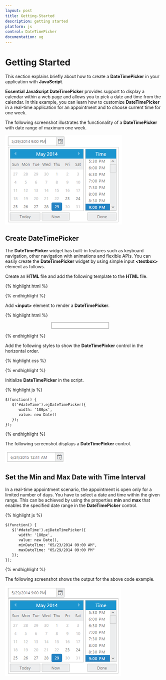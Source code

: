 ```yaml
---
layout: post
title: Getting-Started
description: getting started
platform: js
control: DateTimePicker
documentation: ug
---
```


# Getting Started

This section explains briefly about how to create a **DateTimePicker** in your application with **JavaScript**.

**Essential JavaScript DateTimePicker** provides support to display a calendar within a web page and allows you to pick a date and time from the calendar. In this example, you can learn how to customize **DateTimePicker** in a real-time application for an appointment and to choose current time for one week. 

The following screenshot illustrates the functionality of a **DateTimePicker** with date range of maximum one week.



![](/js/DateTimePicker/Getting-Started_images/Getting-Started_img1.png)

## Create DateTimePicker 

The **DateTimePicker** widget has built-in features such as keyboard navigation, other navigation with animations and flexible APIs. You can easily create the **DateTimePicker** widget by using simple input **&lt;textbox&gt;** element as follows.

Create an **HTML** file and add the following template to the **HTML** file.



{% highlight html %}

<!DOCTYPE html>
<html>
   <head>
      <meta name="viewport" content="width=device-width, initial-scale=1.0" charset="utf-8" />
      <!-- Style sheet for default theme (flat azure) -->
      <link href="http://cdn.syncfusion.com/{{ site.releaseversion }}/js/web/flat-azure/ej.web.all.min.css" rel="stylesheet" />
      <!--Scripts-->
      <script src="http://cdn.syncfusion.com/js/assets/external/jquery-1.10.2.min.js"> </script>
      <script src="http://cdn.syncfusion.com/js/assets/external/jquery.globalize.min.js"> </script>
      <script src="http://cdn.syncfusion.com/js/assets/external/jquery.easing.1.3.min.js"> </script>
      <script src="http://cdn.syncfusion.com/{{ site.releaseversion }}/js/web/ej.web.all.min.js"></script>
      <!--Add custom scripts here -->
   </head>
   <body>
      <!-- add DateTimePicker element here -->
   </body>
</html>

{% endhighlight %}



Add **&lt;input&gt;** element to render a **DateTimePicker**.



{% highlight html %}

<div class="content-container-fluid">
   <div class="row">
      <div class="cols-sample-area">
         <div class="frame">
            <div class="control">
               <input type="text" id="dateTime" />
            </div>
         </div>
      </div>
   </div>
</div>

{% endhighlight %}



Add the following styles to show the **DateTimePicker** control in the horizontal order.



{% highlight css %}

<style type="text/css" class="cssStyles">
   .control {
         margin: 0 auto;
         width: 210px;
   }
</style>

{% endhighlight %}



Initialize **DateTimePicker** in the script.



{% highlight js %}

    $(function() {
       $('#dateTime').ejDateTimePicker({
          width: '180px',
          value: new Date()
       });
    });

{% endhighlight %}



The following screenshot displays a **DateTimePicker** control.

![](/js/DateTimePicker/Getting-Started_images/Getting-Started_img2.png)

## Set the Min and Max Date with Time Interval

In a real-time appointment scenario, the appointment is open only for a limited number of days. You have to select a date and time within the given range. This can be achieved by using the properties **min** and **max** that enables the specified date range in the **DateTimePicker** control.

{% highlight js %}

    $(function() {
       $('#dateTime').ejDateTimePicker({
          width: '180px',
          value: new Date(),
          minDateTime: "05/23/2014 09:00 AM",
          maxDateTime: "05/29/2014 09:00 PM"
       });
    });

{% endhighlight %}



The following screenshot shows the output for the above code example.

![](/js/DateTimePicker/Getting-Started_images/Getting-Started_img3.png)

